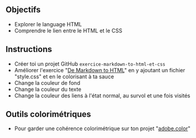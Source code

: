## Objectifs

- Explorer le language HTML
- Comprendre le lien entre le HTML et le CSS

## Instructions
- Créer toi un projet GitHub `exercice-markdown-to-html-et-css`
- Améliorer l'exercice "[De Markdown to HTML](1-exercice-markdown-to-html.md)" en y ajoutant un fichier "style.css" et en le colorisant à ta sauce
- Change la couleur de fond
- Change la couleur du texte
- Change la couleur des liens à l'état normal, au survol et une fois visités

## Outils colorimétriques

- Pour garder une cohérence colorimétrique sur ton projet "[adobe.color](https://color.adobe.com/fr/)"


